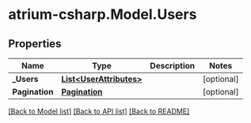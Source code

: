 # atrium-csharp.Model.Users
## Properties

Name | Type | Description | Notes
------------ | ------------- | ------------- | -------------
**_Users** | [**List&lt;UserAttributes&gt;**](UserAttributes.md) |  | [optional] 
**Pagination** | [**Pagination**](Pagination.md) |  | [optional] 

[[Back to Model list]](../README.md#documentation-for-models) [[Back to API list]](../README.md#documentation-for-api-endpoints) [[Back to README]](../README.md)

